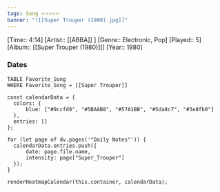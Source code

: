 ```yaml
---
tags: Song ⭐⭐⭐⭐⭐ 
banner: "![[Super Trouper (1980).jpg]]"
---
```

[Time:: 4:14]
[Artist:: [[ABBA]] ]
[Genre:: Electronic, Pop]
[Played:: 5]
[Album:: [[Super Trouper (1980)]]]
[Year:: 1980]
### Dates
````dataview
TABLE Favorite_Song
WHERE Favorite_Song = [[Super Trouper]]
````

  ```dataviewjs
const calendarData = { 
	colors: { 
		blue: ["#9ccfd8", "#5BAAB8", "#57A1BB", "#5da8c7", "#3e8fb0"] 
	}, 
	entries: [] 
}; 

for (let page of dv.pages('"Daily Notes"')) { 
	calendarData.entries.push({ 
		date: page.file.name, 
		intensity: page["Super_Trouper"]
	}); 
} 

renderHeatmapCalendar(this.container, calendarData);
```
